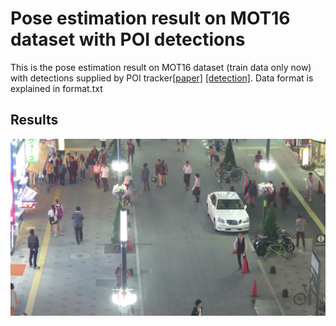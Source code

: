 # Pose estimation result on MOT16 dataset with POI detections
This is the pose estimation result on MOT16 dataset (train data only now) with detections supplied by POI tracker[[paper]](https://arxiv.org/pdf/1610.06136.pdf) [[detection]](https://drive.google.com/open?id=0B5ACiy41McAHMjczS2p0dFg3emM).
Data format is explained in format.txt
## Results
![image](https://github.com/SpyderXu/pose_poi_mot/blob/master/test.png)

